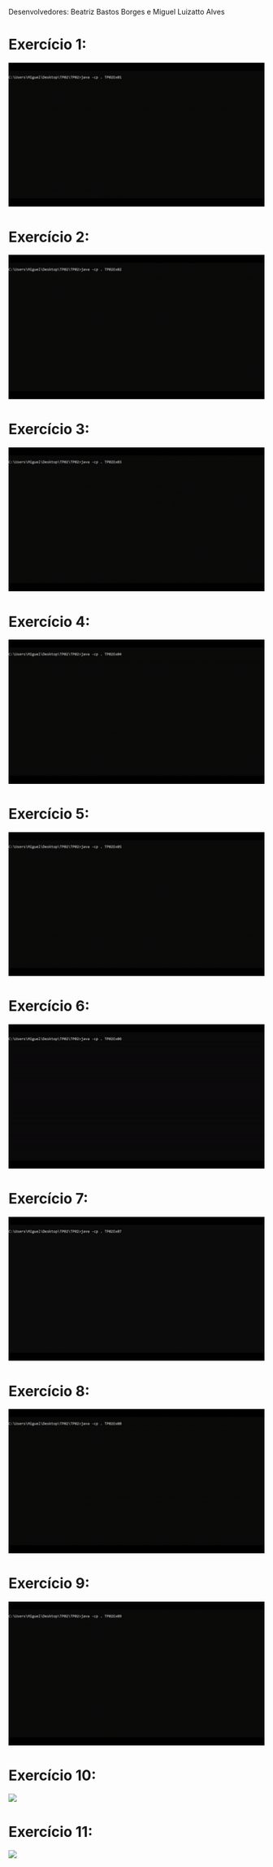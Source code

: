 Desenvolvedores: Beatriz Bastos Borges e Miguel Luizatto Alves

# Exercício 1:
<img src="assets/TP02Ex01.gif">

# Exercício 2:
<img src="assets/TP02Ex02.gif">

# Exercício 3:
<img src="assets/TP02Ex03.gif">

# Exercício 4:
<img src="assets/TP02Ex04.gif">

# Exercício 5:
<img src="assets/TP02Ex05.gif">

# Exercício 6:
<img src="assets/TP02Ex06.gif">

# Exercício 7:
<img src="assets/TP02Ex07.gif">

# Exercício 8:
<img src="assets/TP02Ex08.gif">

# Exercício 9:
<img src="assets/TP02Ex09.gif">

# Exercício 10:
<img src="gifs/TP02Ex010.gif">

# Exercício 11:
<img src="agifs/TP02Ex11.gif">
